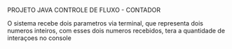PROJETO JAVA CONTROLE DE FLUXO - CONTADOR 

O sistema recebe dois parametros via terminal, que representa dois numeros inteiros, com esses dois numeros recebidos, tera a quantidade de interaçoes no console 
